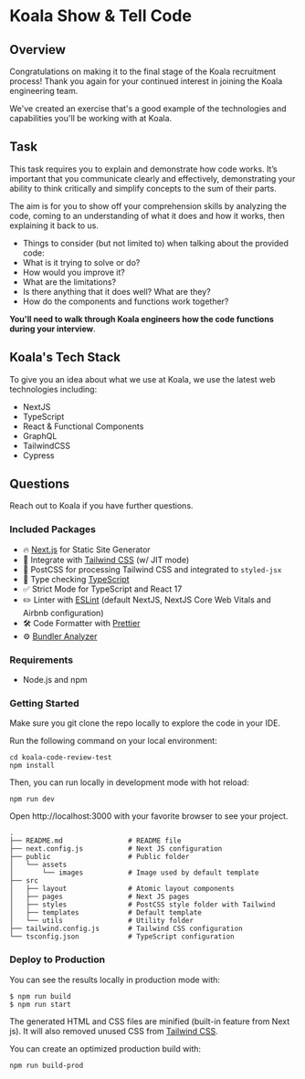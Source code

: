 # Koala Show & Tell Code

## Overview

Congratulations on making it to the final stage of the Koala recruitment process! Thank you again for your continued interest in joining the Koala engineering team.

We've created an exercise that's a good example of the technologies and capabilities you'll be working with at Koala.


## Task

This task requires you to explain and demonstrate how code works. It’s important that you communicate clearly and effectively, demonstrating your ability to think critically and simplify concepts to the sum of their parts.

The aim is for you to show off your comprehension skills by analyzing the code, coming to an understanding of what it does and how it works, then explaining it back to us.

- Things to consider (but not limited to) when talking about the provided code:
- What is it trying to solve or do?
- How would you improve it?
- What are the limitations?
- Is there anything that it does well? What are they?
- How do the components and functions work together?

**You'll need to walk through Koala engineers how the code functions during your interview**. 

## Koala's Tech Stack

To give you an idea about what we use at Koala, we use the latest web technologies including:

- NextJS
- TypeScript
- React & Functional Components
- GraphQL
- TailwindCSS
- Cypress


## Questions

Reach out to Koala if you have further questions.


### Included Packages

- 🔥 [Next.js](https://nextjs.org) for Static Site Generator
- 🎨 Integrate with [Tailwind CSS](https://tailwindcss.com) (w/ JIT mode)
- 💅 PostCSS for processing Tailwind CSS and integrated to `styled-jsx`
- 🎉 Type checking [TypeScript](https://www.typescriptlang.org)
- ✅ Strict Mode for TypeScript and React 17
- ✏️ Linter with [ESLint](https://eslint.org) (default NextJS, NextJS Core Web Vitals and Airbnb configuration)
- 🛠 Code Formatter with [Prettier](https://prettier.io)
- ⚙️ [Bundler Analyzer](https://www.npmjs.com/package/@next/bundle-analyzer)

### Requirements

- Node.js and npm

### Getting Started

Make sure you git clone the repo locally to explore the code in your IDE.

Run the following command on your local environment:

```
cd koala-code-review-test
npm install
```

Then, you can run locally in development mode with hot reload:

```
npm run dev
```

Open http://localhost:3000 with your favorite browser to see your project.

```
.
├── README.md                # README file
├── next.config.js           # Next JS configuration
├── public                   # Public folder
│   └── assets
│       └── images           # Image used by default template
├── src
│   ├── layout               # Atomic layout components
│   ├── pages                # Next JS pages
│   ├── styles               # PostCSS style folder with Tailwind
│   ├── templates            # Default template
│   └── utils                # Utility folder
├── tailwind.config.js       # Tailwind CSS configuration
└── tsconfig.json            # TypeScript configuration
```

### Deploy to Production

You can see the results locally in production mode with:

```
$ npm run build
$ npm run start
```

The generated HTML and CSS files are minified (built-in feature from Next js). It will also removed unused CSS from [Tailwind CSS](https://tailwindcss.com).

You can create an optimized production build with:

```
npm run build-prod
```
